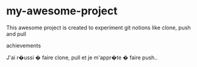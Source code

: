 # my-awesome-project

This awesome project is created to experiment git notions like clone, push and pull

<section> achievements

<p> J'ai r�ussi � faire clone, pull et je m'appr�te � faire push..</p>

</section>